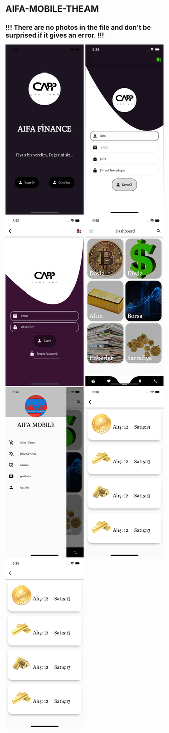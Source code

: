 # AIFA-MOBILE-THEAM
## !!!   There are no photos in the file and don't be surprised if it gives an error.   !!!
<img src="img/1.png" width="250">
<img src="img/2.png"width="250">
<img src="img/3.png"width="250">
<img src="img/4.png"width="250">
<img src="img/5.png"width="250">
<img src="img/6.png"width="250">
<img src="img/7.png"width="250">
